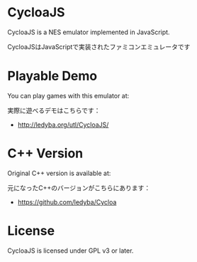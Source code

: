 # CycloaJS

CycloaJS is a NES emulator implemented in JavaScript.

CycloaJSはJavaScriptで実装されたファミコンエミュレータです

# Playable Demo

You can play games with this emulator at:

実際に遊べるデモはこちらです：

 - http://ledyba.org/utl/CycloaJS/

# C++ Version

Original C++ version is available at:

元になったC++のバージョンがこちらにあります：

 - https://github.com/ledyba/Cycloa

# License

CycloaJS is licensed under GPL v3 or later.

